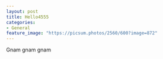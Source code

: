 ```yaml
---
layout: post
title: Hello4555
categories:
- General
feature_image: "https://picsum.photos/2560/600?image=872"
---
```


Gnam gnam gnam
